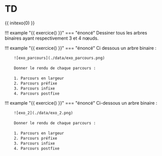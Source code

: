 
# TD

{{ initexo(0) }}


!!! example "{{ exercice() }}"
    === "énoncé"
        Dessiner tous les arbres binaires ayant respectivement 3 et 4 nœuds.

!!! example "{{ exercice() }}"
    === "énoncé"
        Ci dessous un arbre binaire :

        ![exo_parcours](./data/exo_parcours.png)

        Donner le rendu de chaque parcours :

        1. Parcours en largeur
        2. Parcours préfixe
        3. Parcours infixe
        4. Parcours postfixe

!!! example "{{ exercice() }}"
    === "énoncé"
        Ci-dessous un arbre binaire :

        ![exo_2](./data/exo_2.png)

        Donner le rendu de chaque parcours :

        1. Parcours en largeur
        2. Parcours préfixe
        3. Parcours infixe
        4. Parcours postfixe
